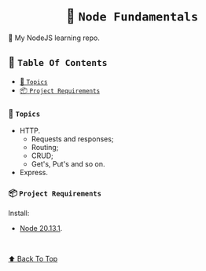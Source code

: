 <div align="center">

# 📗 `Node Fundamentals` <!-- omit in toc -->

</div>

📗 My NodeJS learning repo.

## 📖 `Table Of Contents` <!-- omit in toc -->

- [📑️ `Topics`](#️-topics)
- [📦 `Project Requirements`](#-project-requirements)

### 📑️ `Topics`

- HTTP.
  - Requests and responses;
  - Routing;
  - CRUD;
  - Get's, Put's and so on.
- Express.

### 📦 `Project Requirements`

Install:

- [Node 20.13.1](https://nodejs.org/en/download).

<br>

[⬆ Back To Top](#-node-fundamentals-)
